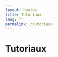 ```yaml
---
layout: howtos
title: Tutoriaux
lang: fr
permalink: /tutoriaux
---
```


Tutoriaux
==================
